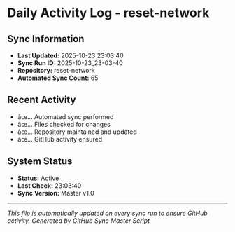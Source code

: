 ﻿# Daily Activity Log - reset-network

## Sync Information
- **Last Updated:** 2025-10-23 23:03:40
- **Sync Run ID:** 2025-10-23_23-03-40
- **Repository:** reset-network
- **Automated Sync Count:** 65

## Recent Activity
- âœ… Automated sync performed
- âœ… Files checked for changes
- âœ… Repository maintained and updated
- âœ… GitHub activity ensured

## System Status
- **Status:** Active
- **Last Check:** 23:03:40
- **Sync Version:** Master v1.0

---
*This file is automatically updated on every sync run to ensure GitHub activity.*
*Generated by GitHub Sync Master Script*
